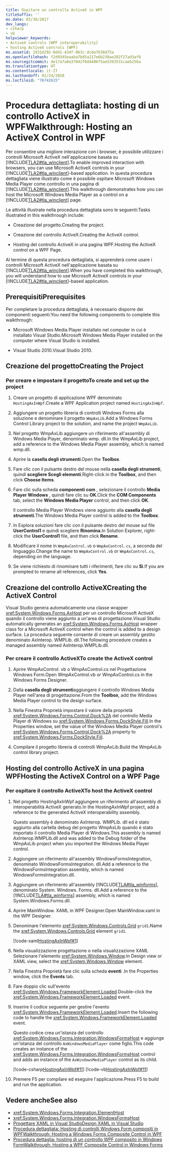 ```yaml
---
title: Ospitare un controllo ActiveX in WPF
titleSuffix: ''
ms.date: 03/30/2017
dev_langs:
- csharp
- vb
helpviewer_keywords:
- ActiveX controls [WPF interoperability]
- hosting ActiveX controls [WPF]
ms.assetid: 1931d292-0dd1-434f-963c-dcda7638d75a
ms.openlocfilehash: f2d9345eaaba7b85a217e6b230ae202f27ad3af8
ms.sourcegitcommit: de17a7a0a37042f0d4406f5ae5393531caeb25ba
ms.translationtype: HT
ms.contentlocale: it-IT
ms.lasthandoff: 01/24/2020
ms.locfileid: "76742615"
---
```

# <a name="walkthrough-hosting-an-activex-control-in-wpf"></a><span data-ttu-id="bacac-102">Procedura dettagliata: hosting di un controllo ActiveX in WPF</span><span class="sxs-lookup"><span data-stu-id="bacac-102">Walkthrough: Hosting an ActiveX Control in WPF</span></span>
<span data-ttu-id="bacac-103">Per consentire una migliore interazione con i browser, è possibile utilizzare i controlli Microsoft ActiveX nell'applicazione basata su [!INCLUDE[TLA2#tla_winclient](../../../../includes/tla2sharptla-winclient-md.md)].</span><span class="sxs-lookup"><span data-stu-id="bacac-103">To enable improved interaction with browsers, you can use Microsoft ActiveX controls in your [!INCLUDE[TLA2#tla_winclient](../../../../includes/tla2sharptla-winclient-md.md)]-based application.</span></span> <span data-ttu-id="bacac-104">In questa procedura dettagliata viene illustrato come è possibile ospitare Microsoft Windows Media Player come controllo in una pagina di [!INCLUDE[TLA2#tla_winclient](../../../../includes/tla2sharptla-winclient-md.md)].</span><span class="sxs-lookup"><span data-stu-id="bacac-104">This walkthrough demonstrates how you can host the Microsoft Windows Media Player as a control on a [!INCLUDE[TLA2#tla_winclient](../../../../includes/tla2sharptla-winclient-md.md)] page.</span></span>

 <span data-ttu-id="bacac-105">Le attività illustrate nella procedura dettagliata sono le seguenti:</span><span class="sxs-lookup"><span data-stu-id="bacac-105">Tasks illustrated in this walkthrough include:</span></span>

- <span data-ttu-id="bacac-106">Creazione del progetto.</span><span class="sxs-lookup"><span data-stu-id="bacac-106">Creating the project.</span></span>

- <span data-ttu-id="bacac-107">Creazione del controllo ActiveX.</span><span class="sxs-lookup"><span data-stu-id="bacac-107">Creating the ActiveX control.</span></span>

- <span data-ttu-id="bacac-108">Hosting del controllo ActiveX in una pagina WPF.</span><span class="sxs-lookup"><span data-stu-id="bacac-108">Hosting the ActiveX control on a WPF Page.</span></span>

 <span data-ttu-id="bacac-109">Al termine di questa procedura dettagliata, si apprenderà come usare i controlli Microsoft ActiveX nell'applicazione basata su [!INCLUDE[TLA2#tla_winclient](../../../../includes/tla2sharptla-winclient-md.md)].</span><span class="sxs-lookup"><span data-stu-id="bacac-109">When you have completed this walkthrough, you will understand how to use Microsoft ActiveX controls in your [!INCLUDE[TLA2#tla_winclient](../../../../includes/tla2sharptla-winclient-md.md)]-based application.</span></span>

## <a name="prerequisites"></a><span data-ttu-id="bacac-110">Prerequisiti</span><span class="sxs-lookup"><span data-stu-id="bacac-110">Prerequisites</span></span>
 <span data-ttu-id="bacac-111">Per completare la procedura dettagliata, è necessario disporre dei componenti seguenti:</span><span class="sxs-lookup"><span data-stu-id="bacac-111">You need the following components to complete this walkthrough:</span></span>

- <span data-ttu-id="bacac-112">Microsoft Windows Media Player installato nel computer in cui è installato Visual Studio.</span><span class="sxs-lookup"><span data-stu-id="bacac-112">Microsoft Windows Media Player installed on the computer where Visual Studio is installed.</span></span>

- <span data-ttu-id="bacac-113">Visual Studio 2010.</span><span class="sxs-lookup"><span data-stu-id="bacac-113">Visual Studio 2010.</span></span>

## <a name="creating-the-project"></a><span data-ttu-id="bacac-114">Creazione del progetto</span><span class="sxs-lookup"><span data-stu-id="bacac-114">Creating the Project</span></span>

### <a name="to-create-and-set-up-the-project"></a><span data-ttu-id="bacac-115">Per creare e impostare il progetto</span><span class="sxs-lookup"><span data-stu-id="bacac-115">To create and set up the project</span></span>

1. <span data-ttu-id="bacac-116">Creare un progetto di applicazione WPF denominato `HostingAxInWpf`.</span><span class="sxs-lookup"><span data-stu-id="bacac-116">Create a WPF Application project named `HostingAxInWpf`.</span></span>

2. <span data-ttu-id="bacac-117">Aggiungere un progetto libreria di controlli Windows Forms alla soluzione e denominare il progetto `WmpAxLib`.</span><span class="sxs-lookup"><span data-stu-id="bacac-117">Add a Windows Forms Control Library project to the solution, and name the project `WmpAxLib`.</span></span>

3. <span data-ttu-id="bacac-118">Nel progetto WmpAxLib aggiungere un riferimento all'assembly di Windows Media Player, denominato wmp. dll.</span><span class="sxs-lookup"><span data-stu-id="bacac-118">In the WmpAxLib project, add a reference to the Windows Media Player assembly, which is named wmp.dll.</span></span>

4. <span data-ttu-id="bacac-119">Aprire la **casella degli strumenti**.</span><span class="sxs-lookup"><span data-stu-id="bacac-119">Open the **Toolbox**.</span></span>

5. <span data-ttu-id="bacac-120">Fare clic con il pulsante destro del mouse nella **casella degli strumenti**, quindi **scegliere Scegli elementi**.</span><span class="sxs-lookup"><span data-stu-id="bacac-120">Right-click in the **Toolbox**, and then click **Choose Items**.</span></span>

6. <span data-ttu-id="bacac-121">Fare clic sulla scheda **componenti com** , selezionare il controllo **Media Player Windows** , quindi fare clic su **OK**.</span><span class="sxs-lookup"><span data-stu-id="bacac-121">Click the **COM Components** tab, select the **Windows Media Player** control, and then click **OK**.</span></span>

     <span data-ttu-id="bacac-122">Il controllo Media Player Windows viene aggiunto alla **casella degli strumenti**.</span><span class="sxs-lookup"><span data-stu-id="bacac-122">The Windows Media Player control is added to the **Toolbox**.</span></span>

7. <span data-ttu-id="bacac-123">In Esplora soluzioni fare clic con il pulsante destro del mouse sul file **UserControl1** e quindi scegliere **Rinomina**.</span><span class="sxs-lookup"><span data-stu-id="bacac-123">In Solution Explorer, right-click the **UserControl1** file, and then click **Rename**.</span></span>

8. <span data-ttu-id="bacac-124">Modificare il nome in `WmpAxControl.vb` o `WmpAxControl.cs`, a seconda del linguaggio.</span><span class="sxs-lookup"><span data-stu-id="bacac-124">Change the name to `WmpAxControl.vb` or `WmpAxControl.cs`, depending on the language.</span></span>

9. <span data-ttu-id="bacac-125">Se viene richiesto di rinominare tutti i riferimenti, fare clic su **Sì**.</span><span class="sxs-lookup"><span data-stu-id="bacac-125">If you are prompted to rename all references, click **Yes**.</span></span>

## <a name="creating-the-activex-control"></a><span data-ttu-id="bacac-126">Creazione del controllo ActiveX</span><span class="sxs-lookup"><span data-stu-id="bacac-126">Creating the ActiveX Control</span></span>
<span data-ttu-id="bacac-127">Visual Studio genera automaticamente una classe wrapper <xref:System.Windows.Forms.AxHost> per un controllo Microsoft ActiveX quando il controllo viene aggiunto a un'area di progettazione.</span><span class="sxs-lookup"><span data-stu-id="bacac-127">Visual Studio automatically generates an <xref:System.Windows.Forms.AxHost> wrapper class for a Microsoft ActiveX control when the control is added to a design surface.</span></span> <span data-ttu-id="bacac-128">La procedura seguente consente di creare un assembly gestito denominato AxInterop. WMPLib. dll.</span><span class="sxs-lookup"><span data-stu-id="bacac-128">The following procedure creates a managed assembly named AxInterop.WMPLib.dll.</span></span>

### <a name="to-create-the-activex-control"></a><span data-ttu-id="bacac-129">Per creare il controllo ActiveX</span><span class="sxs-lookup"><span data-stu-id="bacac-129">To create the ActiveX control</span></span>

1. <span data-ttu-id="bacac-130">Aprire WmpAxControl. vb o WmpAxControl.cs nel Progettazione Windows Form.</span><span class="sxs-lookup"><span data-stu-id="bacac-130">Open WmpAxControl.vb or WmpAxControl.cs in the Windows Forms Designer.</span></span>

2. <span data-ttu-id="bacac-131">Dalla **casella degli strumenti**aggiungere il controllo Windows Media Player nell'area di progettazione.</span><span class="sxs-lookup"><span data-stu-id="bacac-131">From the **Toolbox**, add the Windows Media Player control to the design surface.</span></span>

3. <span data-ttu-id="bacac-132">Nella Finestra Proprietà impostare il valore della proprietà <xref:System.Windows.Forms.Control.Dock%2A> del controllo Media Player di Windows su <xref:System.Windows.Forms.DockStyle.Fill>.</span><span class="sxs-lookup"><span data-stu-id="bacac-132">In the Properties window, set the value of the Windows Media Player control's <xref:System.Windows.Forms.Control.Dock%2A> property to <xref:System.Windows.Forms.DockStyle.Fill>.</span></span>

4. <span data-ttu-id="bacac-133">Compilare il progetto libreria di controlli WmpAxLib.</span><span class="sxs-lookup"><span data-stu-id="bacac-133">Build the WmpAxLib control library project.</span></span>

## <a name="hosting-the-activex-control-on-a-wpf-page"></a><span data-ttu-id="bacac-134">Hosting del controllo ActiveX in una pagina WPF</span><span class="sxs-lookup"><span data-stu-id="bacac-134">Hosting the ActiveX Control on a WPF Page</span></span>

### <a name="to-host-the-activex-control"></a><span data-ttu-id="bacac-135">Per ospitare il controllo ActiveX</span><span class="sxs-lookup"><span data-stu-id="bacac-135">To host the ActiveX control</span></span>

1. <span data-ttu-id="bacac-136">Nel progetto HostingAxInWpf aggiungere un riferimento all'assembly di interoperabilità ActiveX generato.</span><span class="sxs-lookup"><span data-stu-id="bacac-136">In the HostingAxInWpf project, add a reference to the generated ActiveX interoperability assembly.</span></span>

     <span data-ttu-id="bacac-137">Questo assembly è denominato AxInterop. WMPLib. dll ed è stato aggiunto alla cartella debug del progetto WmpAxLib quando è stato importato il controllo Media Player di Windows.</span><span class="sxs-lookup"><span data-stu-id="bacac-137">This assembly is named AxInterop.WMPLib.dll and was added to the Debug folder of the WmpAxLib project when you imported the Windows Media Player control.</span></span>

2. <span data-ttu-id="bacac-138">Aggiungere un riferimento all'assembly WindowsFormsIntegration, denominato WindowsFormsIntegration. dll.</span><span class="sxs-lookup"><span data-stu-id="bacac-138">Add a reference to the WindowsFormsIntegration assembly, which is named WindowsFormsIntegration.dll.</span></span>

3. <span data-ttu-id="bacac-139">Aggiungere un riferimento all'assembly [!INCLUDE[TLA#tla_winforms](../../../../includes/tlasharptla-winforms-md.md)], denominato System. Windows. Forms. dll.</span><span class="sxs-lookup"><span data-stu-id="bacac-139">Add a reference to the [!INCLUDE[TLA#tla_winforms](../../../../includes/tlasharptla-winforms-md.md)] assembly, which is named System.Windows.Forms.dll.</span></span>

4. <span data-ttu-id="bacac-140">Aprire MainWindow. XAML in WPF Designer.</span><span class="sxs-lookup"><span data-stu-id="bacac-140">Open MainWindow.xaml in the WPF Designer.</span></span>

5. <span data-ttu-id="bacac-141">Denominare l'elemento <xref:System.Windows.Controls.Grid> `grid1`.</span><span class="sxs-lookup"><span data-stu-id="bacac-141">Name the <xref:System.Windows.Controls.Grid> element `grid1`.</span></span>

     [!code-xaml[HostingAxInWpf#1](~/samples/snippets/csharp/VS_Snippets_Wpf/HostingAxInWpf/CSharp/HostingAxInWpf/window1.xaml#1)]

6. <span data-ttu-id="bacac-142">Nella visualizzazione progettazione o nella visualizzazione XAML Selezionare l'elemento <xref:System.Windows.Window>.</span><span class="sxs-lookup"><span data-stu-id="bacac-142">In Design view or XAML view, select the <xref:System.Windows.Window> element.</span></span>

7. <span data-ttu-id="bacac-143">Nella Finestra Proprietà fare clic sulla scheda **eventi** .</span><span class="sxs-lookup"><span data-stu-id="bacac-143">In the Properties window, click the **Events** tab.</span></span>

8. <span data-ttu-id="bacac-144">Fare doppio clic sull'evento <xref:System.Windows.FrameworkElement.Loaded>.</span><span class="sxs-lookup"><span data-stu-id="bacac-144">Double-click the <xref:System.Windows.FrameworkElement.Loaded> event.</span></span>

9. <span data-ttu-id="bacac-145">Inserire il codice seguente per gestire l'evento <xref:System.Windows.FrameworkElement.Loaded>.</span><span class="sxs-lookup"><span data-stu-id="bacac-145">Insert the following code to handle the <xref:System.Windows.FrameworkElement.Loaded> event.</span></span>

     <span data-ttu-id="bacac-146">Questo codice crea un'istanza del controllo <xref:System.Windows.Forms.Integration.WindowsFormsHost> e aggiunge un'istanza del controllo `AxWindowsMediaPlayer` come figlio.</span><span class="sxs-lookup"><span data-stu-id="bacac-146">This code creates an instance of the <xref:System.Windows.Forms.Integration.WindowsFormsHost> control and adds an instance of the `AxWindowsMediaPlayer` control as its child.</span></span>

     [!code-csharp[HostingAxInWpf#11](~/samples/snippets/csharp/VS_Snippets_Wpf/HostingAxInWpf/CSharp/HostingAxInWpf/window1.xaml.cs#11)]
     [!code-vb[HostingAxInWpf#11](~/samples/snippets/visualbasic/VS_Snippets_Wpf/HostingAxInWpf/VisualBasic/HostingAxInWpf/window1.xaml.vb#11)]  
  
10. <span data-ttu-id="bacac-147">Premere F5 per compilare ed eseguire l'applicazione.</span><span class="sxs-lookup"><span data-stu-id="bacac-147">Press F5 to build and run the application.</span></span>  
  
## <a name="see-also"></a><span data-ttu-id="bacac-148">Vedere anche</span><span class="sxs-lookup"><span data-stu-id="bacac-148">See also</span></span>

- <xref:System.Windows.Forms.Integration.ElementHost>
- <xref:System.Windows.Forms.Integration.WindowsFormsHost>
- [<span data-ttu-id="bacac-149">Progettare XAML in Visual Studio</span><span class="sxs-lookup"><span data-stu-id="bacac-149">Design XAML in Visual Studio</span></span>](/visualstudio/xaml-tools/designing-xaml-in-visual-studio)
- [<span data-ttu-id="bacac-150">Procedura dettagliata: Hosting di controlli Windows Form compositi in WPF</span><span class="sxs-lookup"><span data-stu-id="bacac-150">Walkthrough: Hosting a Windows Forms Composite Control in WPF</span></span>](walkthrough-hosting-a-windows-forms-composite-control-in-wpf.md)
- [<span data-ttu-id="bacac-151">Procedura dettaglia: hosting di un controllo WPF composito in Windows Form</span><span class="sxs-lookup"><span data-stu-id="bacac-151">Walkthrough: Hosting a WPF Composite Control in Windows Forms</span></span>](walkthrough-hosting-a-wpf-composite-control-in-windows-forms.md)
